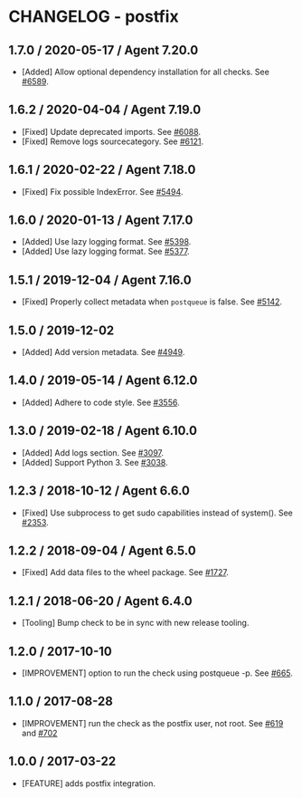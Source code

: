 # CHANGELOG - postfix

## 1.7.0 / 2020-05-17 / Agent 7.20.0

* [Added] Allow optional dependency installation for all checks. See [#6589](https://github.com/DataDog/integrations-core/pull/6589).

## 1.6.2 / 2020-04-04 / Agent 7.19.0

* [Fixed] Update deprecated imports. See [#6088](https://github.com/DataDog/integrations-core/pull/6088).
* [Fixed] Remove logs sourcecategory. See [#6121](https://github.com/DataDog/integrations-core/pull/6121).

## 1.6.1 / 2020-02-22 / Agent 7.18.0

* [Fixed] Fix possible IndexError. See [#5494](https://github.com/DataDog/integrations-core/pull/5494).

## 1.6.0 / 2020-01-13 / Agent 7.17.0

* [Added] Use lazy logging format. See [#5398](https://github.com/DataDog/integrations-core/pull/5398).
* [Added] Use lazy logging format. See [#5377](https://github.com/DataDog/integrations-core/pull/5377).

## 1.5.1 / 2019-12-04 / Agent 7.16.0

* [Fixed] Properly collect metadata when `postqueue` is false. See [#5142](https://github.com/DataDog/integrations-core/pull/5142).

## 1.5.0 / 2019-12-02

* [Added] Add version metadata. See [#4949](https://github.com/DataDog/integrations-core/pull/4949).

## 1.4.0 / 2019-05-14 / Agent 6.12.0

* [Added] Adhere to code style. See [#3556](https://github.com/DataDog/integrations-core/pull/3556).

## 1.3.0 / 2019-02-18 / Agent 6.10.0

* [Added] Add logs section. See [#3097](https://github.com/DataDog/integrations-core/pull/3097).
* [Added] Support Python 3. See [#3038](https://github.com/DataDog/integrations-core/pull/3038).

## 1.2.3 / 2018-10-12 / Agent 6.6.0

* [Fixed] Use subprocess to get sudo capabilities instead of system(). See [#2353](https://github.com/DataDog/integrations-core/pull/2353).

## 1.2.2 / 2018-09-04 / Agent 6.5.0

* [Fixed] Add data files to the wheel package. See [#1727](https://github.com/DataDog/integrations-core/pull/1727).

## 1.2.1 / 2018-06-20 / Agent 6.4.0

* [Tooling] Bump check to be in sync with new release tooling.

## 1.2.0 / 2017-10-10

* [IMPROVEMENT] option to run the check using postqueue -p. See [#665](https://github.com/DataDog/integrations-core/issues/665).

## 1.1.0 / 2017-08-28

* [IMPROVEMENT] run the check as the postfix user, not root. See [#619](https://github.com/DataDog/integrations-core/issues/619) and [#702](https://github.com/DataDog/integrations-core/issues/702)

## 1.0.0 / 2017-03-22

* [FEATURE] adds postfix integration.
